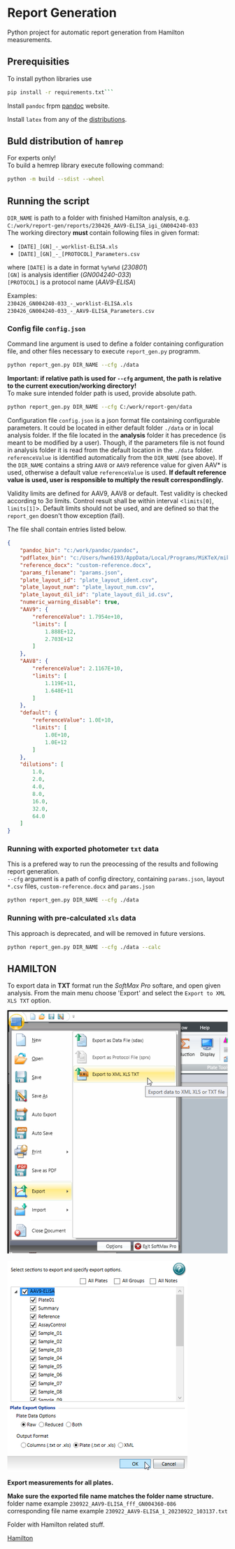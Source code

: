 # Report Generation

Python project for automatic report generation from Hamilton measurements.

## Prerequisities

To install python libraries use

```bash
pip install -r requirements.txt```
```

Install `pandoc` frpm [pandoc](https://pandoc.org/installing.html) website.  

Install `latex` from any of the [distributions](https://www.latex-project.org/get/#tex-distributions).  

## Buld distribution of `hamrep`

For experts only!  
To build a hemrep library execute following command:

```bash
python -m build --sdist --wheel
```

## Running the script

`DIR_NAME` is path to a folder with finished Hamilton analysis, e.g. `C:/work/report-gen/reports/230426_AAV9-ELISA_igi_GN004240-033`  
The working directory **must** contain following files in given format:  

- `[DATE]_[GN]_-_worklist-ELISA.xls`
- `[DATE]_[GN]_-_[PROTOCOL]_Parameters.csv`

where `[DATE]` is a date in format `%y%m%d` (*230801*)  
`[GN]` is analysis identifier (*GN004240-033*)  
`[PROTOCOL]` is a protocol name (*AAV9-ELISA*)

Examples:  
`230426_GN004240-033_-_worklist-ELISA.xls`  
`230426_GN004240-033_-_AAV9-ELISA_Parameters.csv`

### Config file `config.json`

Command line argument is used to define a folder containing configuration file, and other files necessary to execute `report_gen.py` programm.  

```bash
python report_gen.py DIR_NAME --cfg ./data
```

**Important: if relative path is used for `--cfg` argument, the path is relative to the current execution/working directory!**  
To make sure intended folder path is used, provide absolute path.

```bash
python report_gen.py DIR_NAME --cfg C:/work/report-gen/data
```

Configuration file `config.json` is a json format file containing configurable parameters. It could be located in either default folder `./data` or in local analysis folder. If the file located in the **analysis** folder it has precedence (is meant to be modified by a user). Though, if the parameters file is not found in analysis folder it is read from the default location in the `./data` folder.  
`referenceValue` is identified automatically from the `DIR_NAME` (see above). If the `DIR_NAME` contains a string `AAV8` or `AAV9` reference value for given AAV* is used, otherwise a default value `referenceValue` is used. **If default reference value is used, user is responsible to multiply the result correspondlingly.**  

Validity limits are defined for AAV9, AAV8 or default. Test validity is checked according to 3σ limits. Control result shall be within interval <`limits[0]`, `limits[1]`>.  Default limits should not be used, and are defined so that the `report_gen` doesn't thow exception (fail).  

The file shall contain entries listed below.

```json
{
    "pandoc_bin": "c:/work/pandoc/pandoc",
    "pdflatex_bin": "c:/Users/hwn6193/AppData/Local/Programs/MiKTeX/miktex/bin/x64/pdflatex",
    "reference_docx": "custom-reference.docx",
    "params_filename": "params.json",
    "plate_layout_id": "plate_layout_ident.csv",
    "plate_layout_num": "plate_layout_num.csv",
    "plate_layout_dil_id": "plate_layout_dil_id.csv",
    "numeric_warning_disable": true,
    "AAV9": {
        "referenceValue": 1.7954e+10,
        "limits": [
            1.888E+12,
            2.703E+12
        ]
    },
    "AAV8": {
        "referenceValue": 2.1167E+10,
        "limits": [
            1.119E+11,
            1.648E+11
        ]
    },
    "default": {
        "referenceValue": 1.0E+10,
        "limits": [
            1.0E+10,
            1.0E+12
        ]
    },
    "dilutions": [
        1.0,
        2.0,
        4.0,
        8.0,
        16.0,
        32.0,
        64.0
    ]
}
```

### Running with exported photometer `txt` data

This is a prefered way to run the preocessing of the results and following report generation.  
`--cfg` argument is a path of config directory, containing `params.json`, layout `*.csv` files, `custom-reference.docx` and `params.json`

```bash
python report_gen.py DIR_NAME --cfg ./data
```

### Running with pre-calculated `xls` data

This approach is deprecated, and will be removed in future versions.

```bash
python report_gen.py DIR_NAME --cfg ./data --calc
```

## HAMILTON

To export data in **TXT** format run the *SoftMax Pro* softare, and open given analysis. From the main menu choose 'Export' and select the `Export to XML XLS TXT` option.  

![softmax_menu](media\softmax_menu.png)

![softmax_export_opt](media\softmax_export_opt.png)

**Export measurements for all plates.**  

**Make sure the exported file name matches the folder name structure.**  
folder name example `230922_AAV9-ELISA_fff_GN004360-086`  
corresponding file name example `230922_AAV9-ELISA_1_20230922_103137.txt`  

Folder with Hamilton related stuff.

[Hamilton](<C:\Users\hwn6193\OneDrive - Takeda\2 Geräte\Hamilton_System>)
